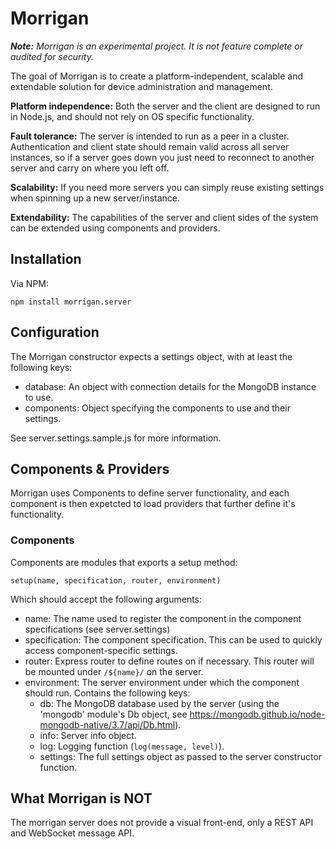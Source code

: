 # Morrigan
_**Note:** Morrigan is an experimental project. It is not feature complete or audited for security._

The goal of Morrigan is to create a platform-independent, scalable and extendable solution for device administration and management.

**Platform independence:** Both the server and the client are designed to run in Node.js, and should not rely on OS specific functionality.

**Fault tolerance:** The server is intended to run as a peer in a cluster. Authentication and client state should remain valid across all server instances, so if a server goes down you just need to reconnect to another server and carry on where you left off.

**Scalability:** If you need more servers you can simply reuse existing settings when spinning up a new server/instance.

**Extendability:** The capabilities of the server and client sides of the system can be extended using components and providers.

## Installation

Via NPM:
```
npm install morrigan.server
```

## Configuration
The Morrigan constructor expects a settings object, with at least the following keys:
- database: An object with connection details for the MongoDB instance to use.
- components: Object specifying the components to use and their settings.

See server.settings.sample.js for more information.


## Components & Providers
Morrigan uses Components to define server functionality, and each component is then expetcted to load providers that further define it's functionality.

### Components
Components are modules that exports a setup method:
```
setup(name, specification, router, environment)
```

Which should accept the following arguments:
- name: The name used to register the component in the component specifications (see server.settings)
- specification: The component specification. This can be used to quickly access component-specific settings.
- router: Express router to define routes on if necessary. This router will be mounted under `/${name}/` on the server.
- environment: The server environment under which the component should run. Contains the following keys:
  - db: The MongoDB database used by the server (using the 'mongodb' module's Db object, see https://mongodb.github.io/node-mongodb-native/3.7/api/Db.html).
  - info: Server info object.
  - log: Logging function (`log(message, level)`).
  - settings: The full settings object as passed to the server constructor function.

## What Morrigan is NOT
The morrigan server does not provide a visual front-end, only a REST API and WebSocket message API.
